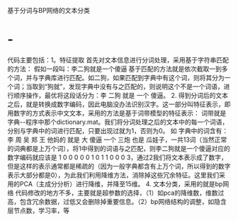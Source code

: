 基于分词与BP网络的文本分类
# -
代码主要包括：1。特征提取 首先对文本信息进行分词处理，采用基于字符串匹配的方法： 假如一段叫：李二狗就是一个傻逼 基于匹配的方法就是依次截取一到多个词，并与字典库进行匹配。如二狗，如果匹配到字典中有这个词，则将其分为一个词；当取到“狗就”，发现字典中没有与之匹配的，则说明这个不是一个词语，进行顺序操作，最优将这段话分为：李  二狗  就是  一个  傻逼。 2. 得到分词后的文本之后，就是转换成数字编码，因此电脑没办法识别汉字。这一部分叫特征表示，即用数字的方式表示中文文本，采用的方法是基于词带模型的特征表示： 词带就是字典--程序中那个dictionary.mat。我们将分词处理之后的文本中的每一个词语，分别与字典中的词进行匹配，只要出现过就为1，否则为0。 如 字典中的词含有：李 周 吴 郑 王 他妈的 就是  大 傻逼 一个  三炮 也是 瓜娃子，一共13词（当然正常的词典都是上万个词），将1中得到的词语与之匹配，则李二狗就是一个傻逼对应的数字编码就应该是 1 0 0 0 0 0 1 0 1 1 0 0 0    3，通过2我们将文本表示成了数字，但是这样的表示通常都是稀疏的（因为一般字典都含有上万个词，所以得到的数字表示大部分都是0），为此我们利用降维方法，消除掉这些冗余特征。这里我们采用的PCA（主成分分析）进行降维，并降至15维。 4. 文本分类，采用的就是bp网络   代码修改的地方不多，主要就是超参数的选择，（1）如pca的降维数，维数过高，包含冗余数据，过低又会删除掉重要信息。（2）bp网络结构的调整，如隐含层节点数，学习率，等
